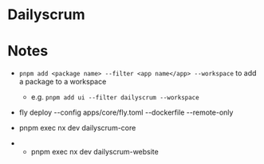 # Dailyscrum

# Notes

- `pnpm add <package name> --filter <app name</app> --workspace` to add a package to a workspace
  - e.g. `pnpm add ui --filter dailyscrum --workspace`

- fly deploy --config apps/core/fly.toml --dockerfile --remote-only

- pnpm exec nx dev dailyscrum-core
- - pnpm exec nx dev dailyscrum-website